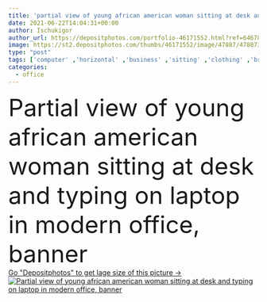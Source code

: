 ```yaml
---
title: 'partial view of young african american woman sitting at desk and typing on laptop in modern office, banner'
date: 2021-06-22T14:04:31+00:00
author: Ischukigor
author_url: https://depositphotos.com/portfolio-46171552.html?ref=64678756
image: https://st2.depositphotos.com/thumbs/46171552/image/47887/478873494/api_thumb_450.jpg?forcejpeg=true
type: "post"
tags: ['computer' ,'horizontal' ,'business' ,'sitting' ,'clothing' ,'brunette' ,'technology' ,'crop' ,'banner' ,'modern' ,'blur' ,'office' ,'woman' ,'device' ,'laptop' ,'desk' ,'indoors' ,'clothes' ,'casual' ,'gadget' ,'businesswoman' ,'use' ,'typing' ,'partial' ,'High Angle View' ,'one person' ,'young adult' ,'black woman' ,'african american' ,'blank screen' ,'website header' ]
categories: 
  - office
---
```

<div aling="center">
            <font size="60"> Partial view of young african american woman sitting at desk and typing on laptop in modern office, banner</font>   
</div>
<div>
    <a href='https://st2.depositphotos.com/thumbs/46171552/image/47887/478873494/api_thumb_450.jpg?forcejpeg=true?ref=64678756' target=_blank > Go "Depositphotos" to get lage size of this picture ->
        <img href='https://st2.depositphotos.com/thumbs/46171552/image/47887/478873494/api_thumb_450.jpg?forcejpeg=true?ref=64678756' src='https://st2.depositphotos.com/46171552/47887/i/950/depositphotos_478873494-stock-photo-partial-view-young-african-american.jpg?forcejpeg=true' alt='Partial view of young african american woman sitting at desk and typing on laptop in modern office, banner' >
    </a>
</div>
